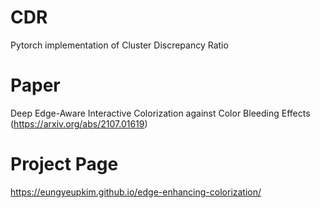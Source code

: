 # CDR

Pytorch implementation of Cluster Discrepancy Ratio 

# Paper
Deep Edge-Aware Interactive Colorization against Color Bleeding Effects (https://arxiv.org/abs/2107.01619)

# Project Page
https://eungyeupkim.github.io/edge-enhancing-colorization/
